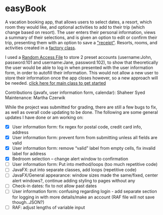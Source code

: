 # easyBook

A vacation booking app, that allows users to select dates, a resort, which room they would like, and optional activities to add to their trip (which change based on resort). The user enters their personal information, views a summary of their selections, and is given an option to edit or confirm their trip, presenting them with an option to save a ["receipt"](Czerwik_Syed_project/build/classes/ResortBooking/Receipt.class). Resorts, rooms, and activities created in a [factory class](Czerwik_Syed_project/build/classes/ResortBooking/ResortCreator.class).

I used a [Random Access File](Czerwik_Syed_project/build/classes/ResortBooking/UserLoginInfo.class) to store 2 preset accounts (username:John, password:101 and username:Jane, password:102), to show that theoretically the user would be able to log in when presented with the user information form, in order to autofill their information. This would not allow a new user to store their information once the app closes however, so a new approach will be needed. 
[click here for main class to get started](Czerwik_Syed_project/build/classes/EasyBook/EasyBook.class)



Contributions (javafx, user information form, calendar): Shaheer Syed
Maintenance: Martha Czerwik

While the project was submitted for grading, there are still a few bugs to fix, as well as overall code updating to be done. The following are some general updates I have done or am working on:

- [x] User information form: fix regex for postal code, credit card info, address
- [x] User information form: prevent form from submitting unless all fields are valid 
- [x] User information form: remove “valid” label from empty cells, fix invalid label for address
- [x] Bedroom selection – change alert window to confirmation
- [ ] User information form: Put into method/loops (too much repetitive code)
- [ ] JavaFX: put into separate classes, add loops (repetitive code)
- [ ] JavaFX/General appearance: window sizes made the same/fixed, center alert windows?, continue adding styling to pages without any
- [ ] Check-in dates: fix to not allow past dates 
- [ ] User information form: confusing regarding login - add separate section for logging in with more details/make an account (RAF file will not save though..JSON?)
- [ ] RAF: adjust lengths of variable input
